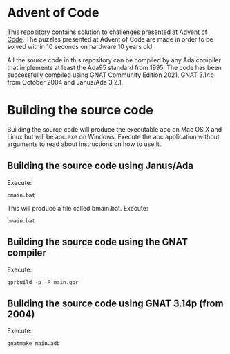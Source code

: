 # Advent of Code
This repository contains solution to challenges presented at
[Advent of Code](https://adventofcode.com/).
The puzzles presented at Advent of Code are made in order to be solved
within 10 seconds on hardware 10 years old.

All the source code in this repository can be compiled by any Ada compiler
that implements at least the Ada95 standard from 1995.
The code has been successfully compiled using GNAT Community Edition 2021,
GNAT 3.14p from October 2004 and Janus/Ada 3.2.1.

# Building the source code
Building the source code will produce the executable aoc on Mac OS X and
Linux but will be aoc.exe on Windows. Execute the aoc application without
arguments to read about instructions on how to use it.

## Building the source code using Janus/Ada
Execute:
```
cmain.bat
```
This will produce a file called bmain.bat. Execute:
```
bmain.bat
```
## Building the source code using the GNAT compiler
Execute:
```
gprbuild -p -P main.gpr
```
## Building the source code using GNAT 3.14p (from 2004)
Execute:
```
gnatmake main.adb
```
